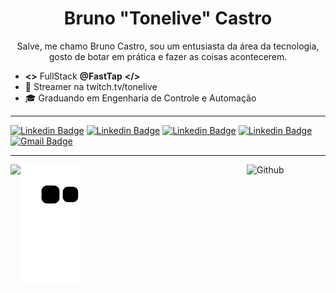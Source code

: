 <h1 align='center'> Bruno "Tonelive" Castro </h1>

<p align='center'>
Salve, me chamo Bruno Castro, sou um entusiasta da área da tecnologia, gosto de botar em prática e fazer as coisas acontecerem.

- **<>** FullStack **@FastTap** **</>**
- 💬 Streamer na twitch.tv/tonelive
- 🎓 Graduando em Engenharia de Controle e Automação

</p>

<hr>

[![Linkedin Badge](https://img.shields.io/badge/-Bruno%20Castro-282828?style=for-the-badge&logo=Linkedin&logoColor=white&link=https://www.linkedin.com/in/brunoocastro/)](https://www.linkedin.com/in/brunoocastro/)
[![Linkedin Badge](https://img.shields.io/badge/-Bruno%20Castro-282828?style=for-the-badge&logo=Github&logoColor=white&link=https://github.com/brunoocastro)](https://github.com/brunoocastro) [![Linkedin Badge](https://img.shields.io/badge/-Bruno%20Castro-282828?style=for-the-badge&logo=Instagram&logoColor=white&link=https://github.com/brunoocastro)](https://github.com/brunoocastro)
[![Linkedin Badge](https://img.shields.io/badge/-Tonelive-282828?style=for-the-badge&logo=Twitch&logoColor=white&link=https://www.twitch.tv/tonelive)](https://www.twitch.tv/tonelive)
[![Gmail Badge](https://img.shields.io/badge/-bruno.c0310@gmail.com-282828?style=for-the-badge&logo=Gmail&logoColor=white&link=mailto:bruno.c0310@gmail.com)](mailto:bruno.c0310@gmail.com)<hr>

<div  >  
  <img height="180em" 
  align="left"
  src="https://github-readme-stats.vercel.app/api?username=brunoocastro&theme=tokyonight" />

<img width="25%" 
  align="right" alt="Github" src="https://media.giphy.com/media/M9gbBd9nbDrOTu1Mqx/giphy.gif" />

</div>
 
<div>
 
 ![Snake animation](https://github.com/brunoocastro/brunoocastro/blob/output/github-contribution-grid-snake.svg)
</div>
